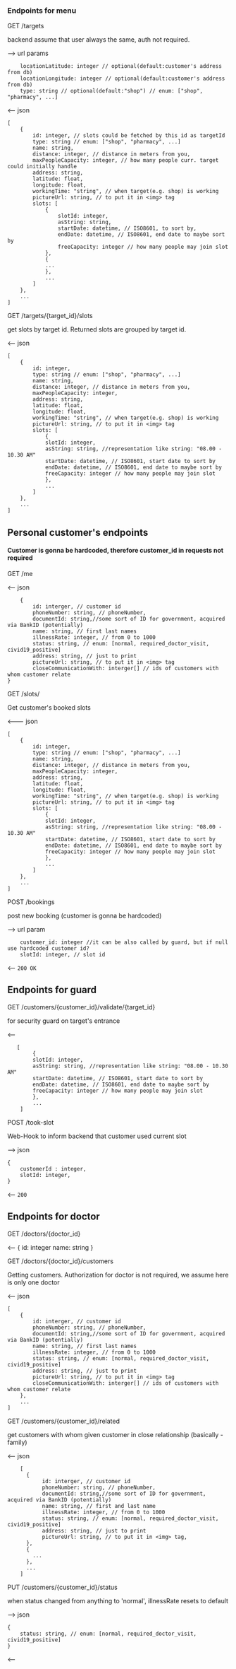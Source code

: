 
### Endpoints for menu

GET /targets 

backend assume that user always the same, auth not required.

--> url params
```     
    locationLatitude: integer // optional(default:customer's address from db)
    locationLongitude: integer // optional(default:customer's address from db)
    type: string // optional(default:"shop") // enum: ["shop", "pharmacy", ...]
```
<-- json
```
[
    {
        id: integer, // slots could be fetched by this id as targetId
        type: string // enum: ["shop", "pharmacy", ...]
        name: string,
        distance: integer, // distance in meters from you,
        maxPeopleCapacity: integer, // how many people curr. target could initially handle
        address: string,
        latitude: float,
        longitude: float,
        workingTime: "string", // when target(e.g. shop) is working
        pictureUrl: string, // to put it in <img> tag
        slots: [
            {
                slotId: integer,
                asString: string,
                startDate: datetime, // ISO8601, to sort by,
                endDate: datetime, // ISO8601, end date to maybe sort by
                freeCapacity: integer // how many people may join slot
            }, 
            {
            ...
            },
            ...   
        ]
    },
    ...
]
```

GET /targets/{target_id}/slots

get slots by target id. Returned slots are grouped by target id.

<-- json
```
[
    {
        id: integer, 
        type: string // enum: ["shop", "pharmacy", ...]
        name: string,
        distance: integer, // distance in meters from you,
        maxPeopleCapacity: integer,
        address: string,
        latitude: float,
        longitude: float,
        workingTime: "string", // when target(e.g. shop) is working
        pictureUrl: string, // to put it in <img> tag
        slots: [
            {
            slotId: integer,
            asString: string, //representation like string: "08.00 - 10.30 AM"
            startDate: datetime, // ISO8601, start date to sort by 
            endDate: datetime, // ISO8601, end date to maybe sort by
            freeCapacity: integer // how many people may join slot  
            },
            ...
        ]
    },
    ...
]
```

## Personal customer's endpoints

#### Customer is gonna be hardcoded, therefore customer_id in requests not required

GET /me

<-- json
```
    {
        id: interger, // customer id
        phoneNumber: string, // phoneNumber,
        documentId: string,//some sort of ID for government, acquired via BankID (potentially)
        name: string, // first last names
        illnessRate: integer, // from 0 to 1000 
        status: string, // enum: [normal, required_doctor_visit, civid19_positive]
        address: string, // just to print
        pictureUrl: string, // to put it in <img> tag
        closeСommunicationWith: interger[] // ids of customers with whom customer relate
}
```

GET /slots/

Get customer's booked slots 

<--- json

```
[
    {
        id: integer, 
        type: string // enum: ["shop", "pharmacy", ...]
        name: string,
        distance: integer, // distance in meters from you,
        maxPeopleCapacity: integer,
        address: string,
        latitude: float,
        longitude: float,
        workingTime: "string", // when target(e.g. shop) is working
        pictureUrl: string, // to put it in <img> tag
        slots: [
            {
            slotId: integer,
            asString: string, //representation like string: "08.00 - 10.30 AM"
            startDate: datetime, // ISO8601, start date to sort by 
            endDate: datetime, // ISO8601, end date to maybe sort by
            freeCapacity: integer // how many people may join slot  
            },
            ...
        ]
    },
    ...
]
```


POST /bookings

post new booking (customer is gonna be hardcoded)

--> url param
```
    customer_id: integer //it can be also called by guard, but if null use hardcoded customer id?
    slotId: integer, // slot id 
```
<-- ```200 OK```

## Endpoints for guard

GET /customers/{customer_id}/validate/{target_id}

for security guard on target's entrance

<--
```
   [
        {
        slotId: integer,
        asString: string, //representation like string: "08.00 - 10.30 AM"
        startDate: datetime, // ISO8601, start date to sort by 
        endDate: datetime, // ISO8601, end date to maybe sort by
        freeCapacity: integer // how many people may join slot  
        },
        ...
    ]
```

POST /took-slot

Web-Hook to inform backend that customer used current slot

--> json
```
{
    customerId : integer,
    slotId: integer,
}
```
<-- ``` 200 ```

## Endpoints for doctor

GET /doctors/{doctor_id}

<--
{
    id: integer
    name: string
}

GET /doctors/{doctor_id}/customers

Getting customers.
Authorization for doctor is not required, we assume here is only one doctor

<-- json
```
[
    {
        id: interger, // customer id
        phoneNumber: string, // phoneNumber,
        documentId: string,//some sort of ID for government, acquired via BankID (potentially)
        name: string, // first last names
        illnessRate: integer, // from 0 to 1000 
        status: string, // enum: [normal, required_doctor_visit, civid19_positive]
        address: string, // just to print
        pictureUrl: string, // to put it in <img> tag
        closeCommunicationWith: interger[] // ids of customers with whom customer relate
    },
    ...
]
```

GET /customers/{customer_id}/related

get customers with whom given customer in close relationship (basically - family)

<-- json
```
    [
      {     
           id: interger, // customer id
           phoneNumber: string, // phoneNumber,
           documentId: string,//some sort of ID for government, acquired via BankID (potentially)
           name: string, // first and last name
           illnessRate: integer, // from 0 to 1000 
           status: string, // enum: [normal, required_doctor_visit, civid19_positive]
           address: string, // just to print
           pictureUrl: string, // to put it in <img> tag,
      },
      {
        ...
      }, 
      ...
    ]
```

PUT /customers/{customer_id}/status

when status changed from anything to 'normal', illnessRate resets to default

--> json
```
{
    status: string, // enum: [normal, required_doctor_visit, civid19_positive]
}
```
<--



